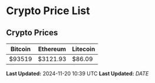 # Crypto Price List

## Crypto Prices
| Bitcoin | Ethereum | Litecoin |
| ------- | -------- | -------- |
| $93519 | $3121.93 | $86.09 |
**Last Updated:** 2024-11-20 10:39 UTC
**Last Updated:** $DATE$
